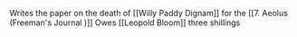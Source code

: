Writes the paper on the death of [[Willy Paddy Dignam]] for the [[7. Aeolus (Freeman's Journal )]]
Owes [[Leopold Bloom]] three shillings